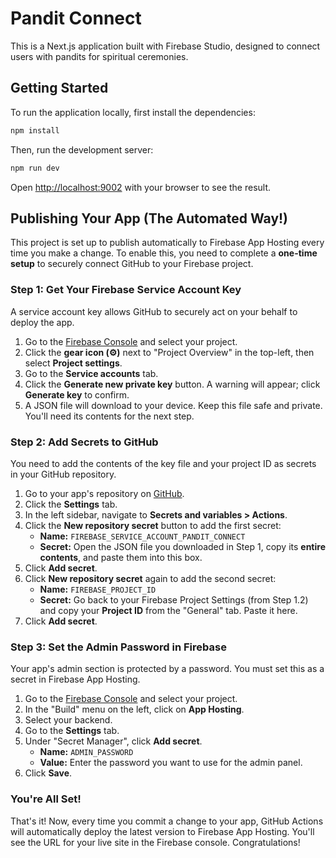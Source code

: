 # Pandit Connect

This is a Next.js application built with Firebase Studio, designed to connect users with pandits for spiritual ceremonies.

## Getting Started

To run the application locally, first install the dependencies:

```bash
npm install
```

Then, run the development server:

```bash
npm run dev
```

Open [http://localhost:9002](http://localhost:9002) with your browser to see the result.

## Publishing Your App (The Automated Way!)

This project is set up to publish automatically to Firebase App Hosting every time you make a change. To enable this, you need to complete a **one-time setup** to securely connect GitHub to your Firebase project.

### Step 1: Get Your Firebase Service Account Key

A service account key allows GitHub to securely act on your behalf to deploy the app.

1.  Go to the [Firebase Console](https://console.firebase.google.com/) and select your project.
2.  Click the **gear icon (⚙️)** next to "Project Overview" in the top-left, then select **Project settings**.
3.  Go to the **Service accounts** tab.
4.  Click the **Generate new private key** button. A warning will appear; click **Generate key** to confirm.
5.  A JSON file will download to your device. Keep this file safe and private. You'll need its contents for the next step.

### Step 2: Add Secrets to GitHub

You need to add the contents of the key file and your project ID as secrets in your GitHub repository.

1.  Go to your app's repository on [GitHub](https://github.com/).
2.  Click the **Settings** tab.
3.  In the left sidebar, navigate to **Secrets and variables > Actions**.
4.  Click the **New repository secret** button to add the first secret:
    *   **Name:** `FIREBASE_SERVICE_ACCOUNT_PANDIT_CONNECT`
    *   **Secret:** Open the JSON file you downloaded in Step 1, copy its **entire contents**, and paste them into this box.
5.  Click **Add secret**.
6.  Click **New repository secret** again to add the second secret:
    *   **Name:** `FIREBASE_PROJECT_ID`
    *   **Secret:** Go back to your Firebase Project Settings (from Step 1.2) and copy your **Project ID** from the "General" tab. Paste it here.
7.  Click **Add secret**.

### Step 3: Set the Admin Password in Firebase

Your app's admin section is protected by a password. You must set this as a secret in Firebase App Hosting.

1.  Go to the [Firebase Console](https://console.firebase.google.com/) and select your project.
2.  In the "Build" menu on the left, click on **App Hosting**.
3.  Select your backend.
4.  Go to the **Settings** tab.
5.  Under "Secret Manager", click **Add secret**.
    *   **Name:** `ADMIN_PASSWORD`
    *   **Value:** Enter the password you want to use for the admin panel.
6.  Click **Save**.

### You're All Set!

That's it! Now, every time you commit a change to your app, GitHub Actions will automatically deploy the latest version to Firebase App Hosting. You'll see the URL for your live site in the Firebase console. Congratulations!
